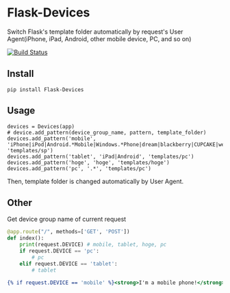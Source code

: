 Flask-Devices
=============

Switch Flask's template folder automatically by request's User Agent(iPhone, iPad, Android, other mobile device, PC, and so on)

[![Build Status](https://travis-ci.org/yasunori/flask-devices.svg?branch=master)](https://travis-ci.org/yasunori/flask-devices)


## Install
```
pip install Flask-Devices
```

## Usage
```
devices = Devices(app)
# device.add_pattern(device_group_name, pattern, template_folder)
devices.add_pattern('mobile', 'iPhone|iPod|Android.*Mobile|Windows.*Phone|dream|blackberry|CUPCAKE|webOS|incognito|webmate', 'templates/sp')
devices.add_pattern('tablet', 'iPad|Android', 'templates/pc')
devices.add_pattern('hoge', 'hoge', 'templates/hoge')
devices.add_pattern('pc', '.*', 'templates/pc')
```
Then, template folder is changed automatically by User Agent.

## Other
Get device group name of current request
```view.py
@app.route("/", methods=['GET', 'POST'])
def index():
    print(request.DEVICE) # mobile, tablet, hoge, pc
    if request.DEVICE == 'pc':
        # pc
    elif request.DEVICE == 'tablet':
        # tablet
```

```example.html
{% if request.DEVICE == 'mobile' %}<strong>I'm a mobile phone!</strong>{% endif %}
```

